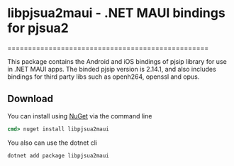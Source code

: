 # libpjsua2maui - .NET MAUI bindings for pjsua2

=================================================

This package contains the Android and iOS bindings of pjsip library for use in .NET MAUI apps.
The binded pjsip version is 2.14.1, and also includes bindings for third party libs such as openh264, openssl and opus.

## Download

You can install using [NuGet](http://nuget.org/packages/SharpCLIParser/) via the command line

```cmd
cmd> nuget install libpjsua2maui
```

You also can use the dotnet cli

```cmd
dotnet add package libpjsua2maui
```  
